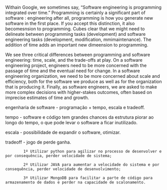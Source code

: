Withain Google, we sometimes say, “Software engineering is programming integrated over time.” Programming is certainly a significant part of software : engineering after all, programming is how you generate new software in the first place. If you accept this distinction, it also becomesnsion to programming. Cubes clear that we might need to delineate between programming tasks (development) and software engineering tasks (development, modification, mmimaintenance). The addition of time adds an important new dimeension to programming.



We see three critical differences between programming and software engineering: time, scale, and the trade-offs at play. On a software engineering project, engineers need to be more concerned with the passage of time and the eventual need for change. In a software engineering organization, we need to be more concerned about scale and efficiency, both for the software we produce as well as for the organization that is producing it. Finally, as software engineers, we are asked to make more complex decisions with higher-stakes outcomes, often based on imprecise estimates of time and growth.

<!-- comentario -->
engenharia de software - programação + tempo, escala e tradeoff.

tempo - software e código tem grandes chances da estrutura piorar ao longo do tempo, o que pode levar o software a ficar inutilizado.

escala - possibilidade de expandir o software, otimizar.

tradeoff - jogo de perde ganha. 

            1º Utilizar python para agilizar no processo de desenvolver e por consequência, perder velocidade de sistema;

            2º Utilizar JAVA para aumentar a velocidade do sistema e por consequência, perder velocidade de desenvolvimento;

            3º Utilizar MongoDB para facilitar a parte de código para armazenamento de dados e perder na capacidade de scalonamento.
            